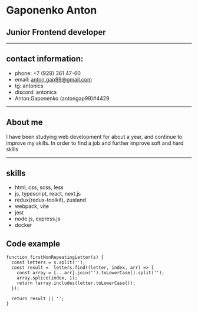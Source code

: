 # Gaponenko Anton
## Junior Frontend developer
*********
## contact information:  
* phone: +7 (928) 361 47-60
* email: anton.gap99@gmail.com
* tg: antonics
* discord: antonics
* Anton.Gaponenko (antongap99)#4429
*********
## About me
I have been studying web development for about a year, and  continue to improve my skills. In order to find a job and further improve soft and hard skills

*********
## skills
* html, css, scss, less
* js, typescript, react, next.js
* redux(redux-toolkit), zustand
* webpack, vite
* jest
* node.js, express.js
* docker

## Code example
```
function firstNonRepeatingLetter(s) {
  const letters = s.split('');
  const result =  letters.find((letter, index, arr) => {
    const array = [...arr].join('').toLowerCase().split('');
    array.splice(index, 1);
    return !array.includes(letter.toLowerCase());
  });

  return result || '';
}
```